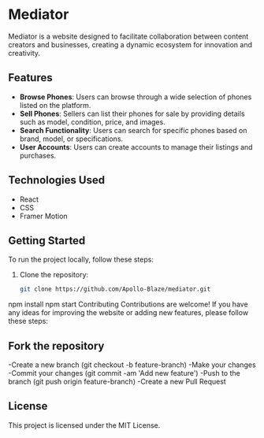 # Mediator

Mediator is a website designed to facilitate collaboration between content creators and businesses, creating a dynamic ecosystem for innovation and creativity.

## Features

- **Browse Phones**: Users can browse through a wide selection of phones listed on the platform.
- **Sell Phones**: Sellers can list their phones for sale by providing details such as model, condition, price, and images.
- **Search Functionality**: Users can search for specific phones based on brand, model, or specifications.
- **User Accounts**: Users can create accounts to manage their listings and purchases.

## Technologies Used

- React
- CSS
- Framer Motion

## Getting Started

To run the project locally, follow these steps:

1. Clone the repository:
   ```sh
   git clone https://github.com/Apollo-Blaze/mediator.git
npm install
npm start
Contributing
Contributions are welcome! If you have any ideas for improving the website or adding new features, please follow these steps:

## Fork the repository
-Create a new branch (git checkout -b feature-branch)
-Make your changes
-Commit your changes (git commit -am 'Add new feature')
-Push to the branch (git push origin feature-branch)
-Create a new Pull Request
## License
This project is licensed under the MIT License.
